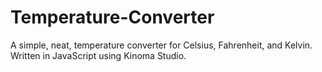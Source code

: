 # Temperature-Converter
A simple, neat, temperature converter for Celsius, Fahrenheit, and Kelvin. Written in JavaScript using Kinoma Studio.


